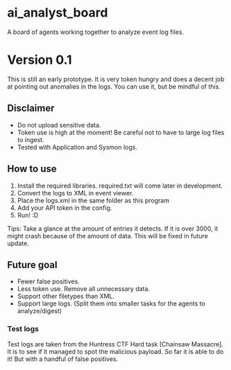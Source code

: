 # ai_analyst_board
A board of agents working together to analyze event log files.

# Version 0.1
This is still an early prototype. It is very token hungry and does a decent job at pointing out anomalies in the logs. You can use it, but be mindful of this.

## Disclaimer
- Do not upload sensitive data.
- Token use is high at the moment! Be careful not to have to large log files to ingest.
- Tested with Application and Sysmon logs.

## How to use
1. Install the required libraries. required.txt will come later in development.
2. Convert the logs to XML in event viewer.
3. Place the logs.xml in the same folder as this program
4. Add your API token in the config.
5. Run! :D

Tips:
Take a glance at the amount of entries it detects. If it is over 3000, it might crash because of the amount of data.
This will be fixed in future update.

## Future goal
- Fewer false positives.
- Less token use. Remove all unnecessary data.
- Support other filetypes than XML.
- Support large logs. (Split them into smaller tasks for the agents to analyze/digest)

### Test logs
Test logs are taken from the Huntress CTF Hard task [Chainsaw Massacre]. It is to see if it managed to spot the malicious payload.
So far it is able to do it! But with a handful of false positives.